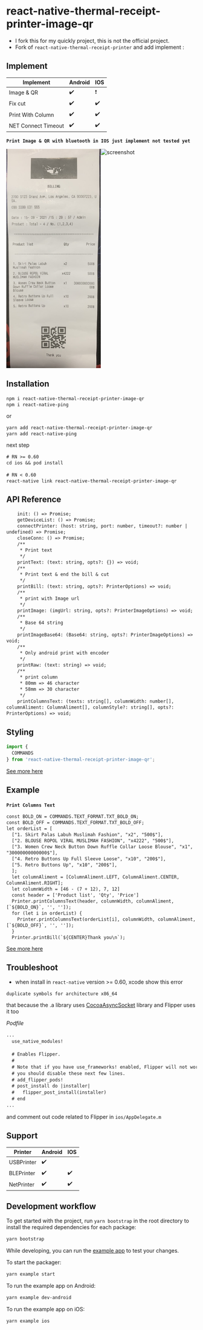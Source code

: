 # react-native-thermal-receipt-printer-image-qr

- I fork this for my quickly project, this is not the official project.
- Fork of `react-native-thermal-receipt-printer` and add implement :
## Implement

| Implement    | Android            | IOS                |
| ---------- | ------------------ | ------------------ |
| Image & QR | :heavy_check_mark: |   :exclamation: |
| Fix cut | :heavy_check_mark: | :heavy_check_mark: |
| Print With Column | :heavy_check_mark: | :heavy_check_mark: |
| NET Connect Timeout | :heavy_check_mark: | :heavy_check_mark: |

**`Print Image & QR with bluetooth in IOS just implement not tested yet`**

<div style="display: flex; flex-direction: row; align-self: center; align-items: center">
<img src="image/receipt.jpg" alt="bill" width="250" height="580"/>
<img src="image/screenshot.jpg" alt="screenshot" width="250" height="580"/>
</div>

## Installation
```
npm i react-native-thermal-receipt-printer-image-qr
npm i react-native-ping
```
or
```
yarn add react-native-thermal-receipt-printer-image-qr
yarn add react-native-ping
```
next step
```
# RN >= 0.60
cd ios && pod install

# RN < 0.60
react-native link react-native-thermal-receipt-printer-image-qr
```

## API Reference
```tsx
    init: () => Promise;
    getDeviceList: () => Promise;
    connectPrinter: (host: string, port: number, timeout?: number | undefined) => Promise;
    closeConn: () => Promise;
    /**
     * Print text
     */
    printText: (text: string, opts?: {}) => void;
    /**
     * Print text & end the bill & cut
     */
    printBill: (text: string, opts?: PrinterOptions) => void;
    /**
     * print with Image url
     */
    printImage: (imgUrl: string, opts?: PrinterImageOptions) => void;
    /**
     * Base 64 string
     */
    printImageBase64: (Base64: string, opts?: PrinterImageOptions) => void;
    /**
     * Only android print with encoder
     */
    printRaw: (text: string) => void;
    /**
     * print column
     * 80mm => 46 character
     * 58mm => 30 character
     */
    printColumnsText: (texts: string[], columnWidth: number[], columnAliment: ColumnAliment[], columnStyle?: string[], opts?: PrinterOptions) => void;
```

## Styling
```js
import {
  COMMANDS
} from 'react-native-thermal-receipt-printer-image-qr';
```
[See more here](https://github.com/thiendangit/react-native-thermal-receipt-printer-image-qr/blob/print-image-for-BLU/dist/utils/printer-commands.js)

## Example
**`Print Columns Text`**
```tsx
const BOLD_ON = COMMANDS.TEXT_FORMAT.TXT_BOLD_ON;
const BOLD_OFF = COMMANDS.TEXT_FORMAT.TXT_BOLD_OFF;
let orderList = [
  ["1. Skirt Palas Labuh Muslimah Fashion", "x2", "500$"],
  ["2. BLOUSE ROPOL VIRAL MUSLIMAH FASHION", "x4222", "500$"],
  ["3. Women Crew Neck Button Down Ruffle Collar Loose Blouse", "x1", "30000000000000$"],
  ["4. Retro Buttons Up Full Sleeve Loose", "x10", "200$"],
  ["5. Retro Buttons Up", "x10", "200$"],
  ];
  let columnAliment = [ColumnAliment.LEFT, ColumnAliment.CENTER, ColumnAliment.RIGHT];
  let columnWidth = [46 - (7 + 12), 7, 12]
  const header = ['Product list', 'Qty', 'Price']
  Printer.printColumnsText(header, columnWidth, columnAliment, [`${BOLD_ON}`, '', '']);
  for (let i in orderList) {
    Printer.printColumnsText(orderList[i], columnWidth, columnAliment, [`${BOLD_OFF}`, '', '']);
  }
  Printer.printBill(`${CENTER}Thank you\n`);
```
[See more here](https://github.com/thiendangit/react-native-thermal-receipt-printer-image-qr/blob/print-image-for-BLU/example/src/HomeScreen.tsx)

## Troubleshoot

- when install in `react-native` version >= 0.60, xcode show this error

```
duplicate symbols for architecture x86_64
```

that because the .a library uses [CocoaAsyncSocket](https://github.com/robbiehanson/CocoaAsyncSocket) library and Flipper uses it too

_Podfile_

```diff
...
  use_native_modules!

  # Enables Flipper.
  #
  # Note that if you have use_frameworks! enabled, Flipper will not work and
  # you should disable these next few lines.
  # add_flipper_pods!
  # post_install do |installer|
  #   flipper_post_install(installer)
  # end
...
```

and comment out code related to Flipper in `ios/AppDelegate.m`

## Support

| Printer    | Android            | IOS                |
| ---------- | ------------------ | ------------------ |
| USBPrinter | :heavy_check_mark: |                    |
| BLEPrinter | :heavy_check_mark: | :heavy_check_mark: |
| NetPrinter | :heavy_check_mark: | :heavy_check_mark: |

## Development workflow

To get started with the project, run `yarn bootstrap` in the root directory to install the required dependencies for each package:

```sh
yarn bootstrap
```

While developing, you can run the [example app](/example/) to test your changes.

To start the packager:

```sh
yarn example start
```

To run the example app on Android:

```sh
yarn example dev-android
```

To run the example app on iOS:

```sh
yarn example ios
```
